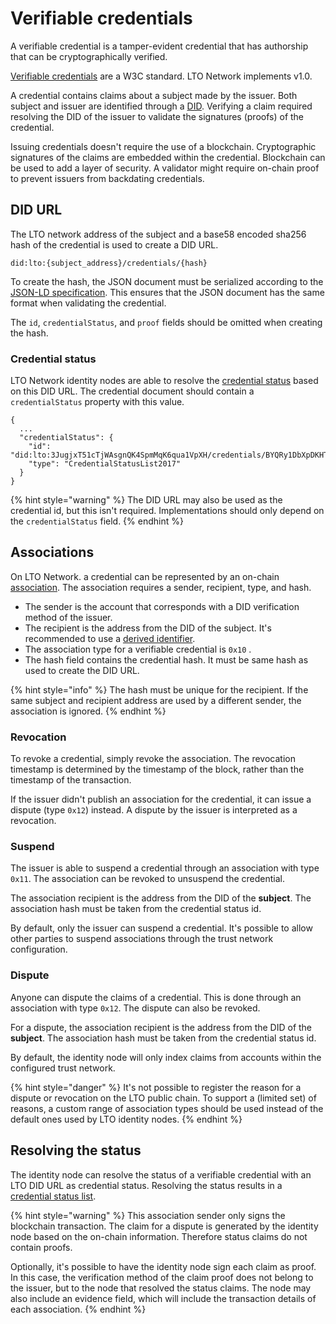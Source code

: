 # Verifiable credentials

A verifiable credential is a tamper-evident credential that has authorship that can be cryptographically verified.

[Verifiable credentials](https://www.w3.org/TR/vc-data-model/) are a W3C standard. LTO Network implements v1.0.

A credential contains claims about a subject made by the issuer. Both subject and issuer are identified through a [DID](decentralized-identifiers.md). Verifying a claim required resolving the DID of the issuer to validate the signatures \(proofs\) of the credential.

Issuing credentials doesn't require the use of a blockchain. Cryptographic signatures of the claims are embedded within the credential. Blockchain can be used to add a layer of security. A validator might require on-chain proof to prevent issuers from backdating credentials.

## DID URL

The LTO network address of the subject and a base58 encoded sha256 hash of the credential is used to create a DID URL.

```text
did:lto:{subject_address}/credentials/{hash}
```

To create the hash, the JSON document must be serialized according to the [JSON-LD specification](https://www.w3.org/TR/json-ld/). This ensures that the JSON document has the same format when validating the credential.

The `id`, `credentialStatus`, and `proof` fields should be omitted when creating the hash.

### Credential status

LTO Network identity nodes are able to resolve the [credential status](https://www.w3.org/TR/vc-data-model/#status) based on this DID URL. The credential document should contain a `credentialStatus` property with this value.

```text
{
  ...
  "credentialStatus": {
    "id": "did:lto:3JugjxT51cTjWAsgnQK4SpmMqK6qua1VpXH/credentials/BYQRy1DbXpDKHTM1qmEAdrv3XzgUu5RfmrgSANkUibwY/status",
    "type": "CredentialStatusList2017"
  }
}
```

{% hint style="warning" %}
The DID URL may also be used as the credential id, but this isn't required. Implementations should only depend on the `credentialStatus` field.
{% endhint %}

## Associations

On LTO Network. a credential can be represented by an on-chain [association](../public/transactions/association.md). The association requires a sender, recipient, type, and hash.

* The sender is the account that corresponds with a DID verification method of the issuer. 
* The recipient is the address from the DID of the subject. It's recommended to use a [derived identifier](decentralized-identifiers.md#derived-identifiers).
* The association type for a verifiable credential is `0x10` .
* The hash field contains the credential hash. It must be same hash as used to create the DID URL.

{% hint style="info" %}
The hash must be unique for the recipient. If the same subject and recipient address are used by a different sender, the association is ignored.
{% endhint %}

### Revocation

To revoke a credential, simply revoke the association. The revocation timestamp is determined by the timestamp of the block, rather than the timestamp of the transaction.

If the issuer didn't publish an association for the credential, it can issue a dispute \(type `0x12`\) instead. A dispute by the issuer is interpreted as a revocation.

### Suspend

The issuer is able to suspend a credential through an association with type `0x11`. The association can be revoked to unsuspend the credential.

The association recipient is the address from the DID of the **subject**. The association hash must be taken from the credential status id.

By default, only the issuer can suspend a credential. It's possible to allow other parties to suspend associations through the trust network configuration.

### Dispute

Anyone can dispute the claims of a credential. This is done through an association with type `0x12`. The dispute can also be revoked.

For a dispute, the association recipient is the address from the DID of the **subject**. The association hash must be taken from the credential status id.

By default, the identity node will only index claims from accounts within the configured trust network.

{% hint style="danger" %}
It's not possible to register the reason for a dispute or revocation on the LTO public chain. To support a \(limited set\) of reasons, a custom range of association types should be used instead of the default ones used by LTO identity nodes.
{% endhint %}

## Resolving the status

The identity node can resolve the status of a verifiable credential with an LTO DID URL as credential status. Resolving the status results in a [credential status list](https://w3c-ccg.github.io/vc-csl2017/).

{% hint style="warning" %}
This association sender only signs the blockchain transaction. The claim for a dispute is generated by the identity node based on the on-chain information. Therefore status claims do not contain proofs.

Optionally, it's possible to have the identity node sign each claim as proof. In this case, the verification method of the claim proof does not belong to the issuer, but to the node that resolved the status claims. The node may also include an evidence field, which will include the transaction details of each association.
{% endhint %}

